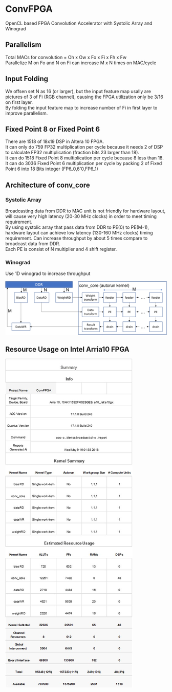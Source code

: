# ConvFPGA
OpenCL based FPGA Convolution Accelerator with Systolic Array and Winograd

## Parallelism
Total MACs for convolution = Oh x Ow x Fo x Fi x Fh x Fw <br>
Parallelize M on Fo and N on Fi can increase M x N times on MAC/cycle

## Input Folding
We offsen set N as 16 (or larger), but the input feature map usally are pictures of 3 of Fi (RGB channel), causing the FPGA utilization only be 3/16 on first layer. <br>
By folding the input feature map to increase number of Fi in first layer to improve parallelism.

## Fixed Point 8 or Fixed Point 6
There are 1518 of 18x19 DSP in Altera 10 FPGA. <br>
It can only do 759 FP32 multiplication per cycle because it needs 2 of DSP to calculate FP32 multiplication (fraction bits 23 larger than 18). <br>
It can do 1518 Fixed Point 8 multiplication per cycle because 8 less than 18. <br>
It can do 3036 Fixed Point 6 multiplication per cycle by packing 2 of Fixed Point 6 into 18 Bits integer (FP6_0,6'0,FP6_1)

## Architecture of conv_core
### Systolic Array
Broadcasting data from DDR to MAC unit is not friendly for hardware layout, will cause very high latency (20-30 MHz clocks) in order to meet timing requirement. <br>
By using systolic array that pass data from DDR to PE(0) to PE(M-1), hardware layout can achieve low latency (130-160 MHz clocks) timing requirement. Can increase throughput by about 5 times compare to broadcast data from DDR. <br>
Each PE is consist of N multiplier and 4 shift register.

### Winograd
Use 1D winograd to increase throughput

![conv_core_arch](/documents/conv_core.png?raw=true "conv_core")

## Resource Usage on Intel Arria10 FPGA
![Resource Usage](/documents/resource.jpg?raw=true "Resource")
